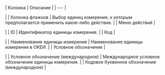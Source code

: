 | Колонка | Описание |
| --- |

|
| Колонка флажков | Выбор единиц измерения, к которым предполагается применить какое-либо действие. |
| Меню действий |

|
| ID | Идентификатор единицы измерения. |
| Код |

|
| Наименование единицы измерения | Наименование единицы измерения в ОКЕИ. |
| Условное обозначение |

|
| Условное обозначение (международное) | Международное условное обозначение единицы измерения. |
| Кодовое буквенное обозначение (международное) |